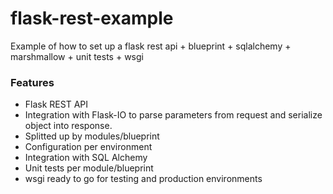 # flask-rest-example
Example of how to set up a flask rest api + blueprint + sqlalchemy + marshmallow + unit tests + wsgi

### Features
* Flask REST API
* Integration with Flask-IO to parse parameters from request and serialize object into response.
* Splitted up by modules/blueprint
* Configuration per environment
* Integration with SQL Alchemy
* Unit tests per module/blueprint
* wsgi ready to go for testing and production environments
